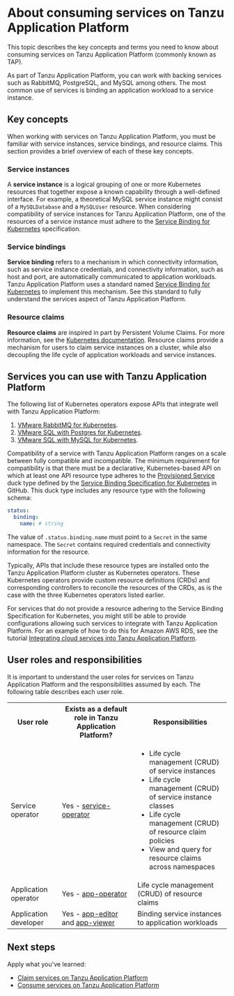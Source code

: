 # About consuming services on Tanzu Application Platform

This topic describes the key concepts and terms you need to know about consuming services on
Tanzu Application Platform (commonly known as TAP).

As part of Tanzu Application Platform, you can work with backing services such
as RabbitMQ, PostgreSQL, and MySQL among others.
The most common use of services is binding an application workload to a service instance.

## <a id="stk-concepts"></a> Key concepts

When working with services on Tanzu Application Platform, you must be familiar
with service instances, service bindings, and resource claims. This section
provides a brief overview of each of these key concepts.

### <a id="service-instances"></a>Service instances

A **service instance** is a logical grouping of one or more Kubernetes resources
that together expose a known capability through a well-defined interface. For
example, a theoretical MySQL service instance might consist of a
`MySQLDatabase` and a `MySQLUser` resource. When considering compatibility of
service instances for Tanzu Application Platform, one of the resources of a
service instance must adhere to the [Service Binding for
Kubernetes](https://servicebinding.io/) specification.

### <a id="service-bindings"></a>Service bindings

**Service binding** refers to a mechanism in which connectivity information,
such as service instance credentials, and connectivity information, such as host and port,
are automatically communicated to application workloads. Tanzu
Application Platform uses a standard named [Service Binding for
Kubernetes](https://servicebinding.io/) to implement this mechanism. See this
standard to fully understand the services aspect of Tanzu Application Platform.

### <a id="resource-claims"></a>Resource claims

**Resource claims** are inspired in part by Persistent Volume Claims. For more
information, see the [Kubernetes
documentation](https://kubernetes.io/docs/concepts/storage/persistent-volumes/).
Resource claims provide a mechanism for users to claim service instances on a
cluster, while also decoupling the life cycle of application workloads and
service instances.

## <a id="stk-available-services"></a> Services you can use with Tanzu Application Platform

The following list of Kubernetes operators expose APIs that integrate well with
Tanzu Application Platform:

1. [VMware RabbitMQ for Kubernetes](https://docs.vmware.com/en/VMware-RabbitMQ-for-Kubernetes/index.html).
2. [VMware SQL with Postgres for Kubernetes](https://docs.vmware.com/en/VMware-SQL-with-Postgres-for-Kubernetes/index.html).
3. [VMware SQL with MySQL for Kubernetes](https://docs.vmware.com/en/VMware-SQL-with-MySQL-for-Kubernetes/index.html).

Compatibility of a service with Tanzu Application Platform ranges on a scale
between fully compatible and incompatible. The minimum requirement for
compatibility is that there must be a declarative, Kubernetes-based API on which
at least one API resource type adheres to the [Provisioned
Service](https://github.com/servicebinding/spec#provisioned-service) duck type
defined by the [Service Binding Specification for
Kubernetes](https://github.com/servicebinding/spec) in GitHub. This duck type
includes any resource type with the following schema:

```yaml
status:
  binding:
    name: # string
```

The value of `.status.binding.name` must point to a `Secret` in the same
namespace. The `Secret` contains required credentials and connectivity
information for the resource.

Typically, APIs that include these resource types are installed onto the Tanzu
Application Platform cluster as Kubernetes operators. These Kubernetes operators
provide custom resource definitions (CRDs) and corresponding controllers to
reconcile the resources of the CRDs, as is the case with the three Kubernetes
operators listed earlier.

For services that do not provide a resource adhering to the Service Binding
Specification for Kubernetes, you might still be able to provide configurations
allowing such services to integrate with Tanzu Application Platform.
For an example of how to do this for Amazon AWS RDS, see the tutorial
[Integrating cloud services into Tanzu Application Platform](../services-toolkit/tutorials/integrate-cloud-services.hbs.md).

## <a id="stk-user-roles"></a> User roles and responsibilities

It is important to understand the user roles for services on Tanzu Application
Platform and the responsibilities assumed by each. The following table describes
each user role.

<table class="nice">
  <th><strong>User role</strong></th>
  <th><strong>Exists as a default role in Tanzu Application Platform?</strong></th>
  <th><strong>Responsibilities</strong></th>
  <tr>
    <td>Service operator</td>
    <td>Yes - <a href="../authn-authz/role-descriptions.md#service-operator">service-operator</a></td>
    <td>
      <ul>
        <li>Life cycle management (CRUD) of service instances</li>
        <li>Life cycle management (CRUD) of service instance classes</li>
        <li>Life cycle management (CRUD) of resource claim policies</li>
        <li>View and query for resource claims across namespaces</li>
      </ul>
    </td>
  </tr>
  <tr>
    <td>Application operator</td>
    <td>
      Yes - <a href="../authn-authz/role-descriptions.md#app-operator">app-operator</a>
    </td>
    <td>Life cycle management (CRUD) of resource claims</td>
  </tr>
  <tr>
    <td>Application developer</td>
    <td>
      Yes - <a href="../authn-authz/role-descriptions.md#app-editor">app-editor</a>
      and <a href="../authn-authz/role-descriptions.md#app-viewer">app-viewer</a>
    </td>
    <td>Binding service instances to application workloads</td>
  </tr>
</table>

## Next steps

Apply what you've learned:

- [Claim services on Tanzu Application Platform](claim-services.md)
- [Consume services on Tanzu Application Platform](consume-services.md)
